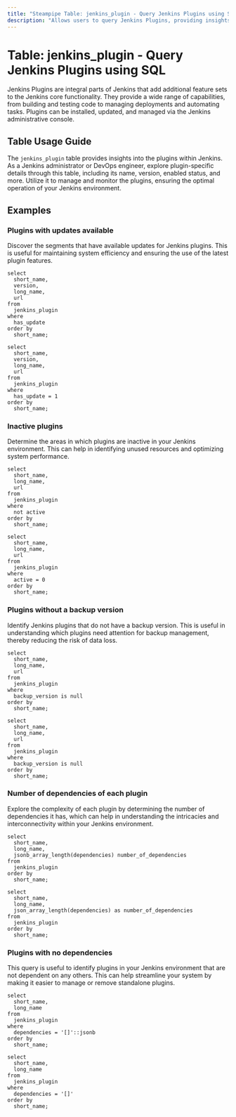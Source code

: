 ```yaml
---
title: "Steampipe Table: jenkins_plugin - Query Jenkins Plugins using SQL"
description: "Allows users to query Jenkins Plugins, providing insights into plugin details such as its name, version, enabled status, and more."
---
```


# Table: jenkins_plugin - Query Jenkins Plugins using SQL

Jenkins Plugins are integral parts of Jenkins that add additional feature sets to the Jenkins core functionality. They provide a wide range of capabilities, from building and testing code to managing deployments and automating tasks. Plugins can be installed, updated, and managed via the Jenkins administrative console.

## Table Usage Guide

The `jenkins_plugin` table provides insights into the plugins within Jenkins. As a Jenkins administrator or DevOps engineer, explore plugin-specific details through this table, including its name, version, enabled status, and more. Utilize it to manage and monitor the plugins, ensuring the optimal operation of your Jenkins environment.

## Examples

### Plugins with updates available
Discover the segments that have available updates for Jenkins plugins. This is useful for maintaining system efficiency and ensuring the use of the latest plugin features.

```sql+postgres
select
  short_name,
  version,
  long_name,
  url
from
  jenkins_plugin
where
  has_update
order by
  short_name;
```

```sql+sqlite
select
  short_name,
  version,
  long_name,
  url
from
  jenkins_plugin
where
  has_update = 1
order by
  short_name;
```

### Inactive plugins
Determine the areas in which plugins are inactive in your Jenkins environment. This can help in identifying unused resources and optimizing system performance.

```sql+postgres
select
  short_name, 
  long_name,
  url
from
  jenkins_plugin
where
  not active
order by
  short_name;
```

```sql+sqlite
select
  short_name, 
  long_name,
  url
from
  jenkins_plugin
where
  active = 0
order by
  short_name;
```

### Plugins without a backup version
Identify Jenkins plugins that do not have a backup version. This is useful in understanding which plugins need attention for backup management, thereby reducing the risk of data loss.

```sql+postgres
select
  short_name, 
  long_name,
  url
from
  jenkins_plugin
where
  backup_version is null
order by
  short_name;
```

```sql+sqlite
select
  short_name, 
  long_name,
  url
from
  jenkins_plugin
where
  backup_version is null
order by
  short_name;
```

### Number of dependencies of each plugin
Explore the complexity of each plugin by determining the number of dependencies it has, which can help in understanding the intricacies and interconnectivity within your Jenkins environment.

```sql+postgres
select
  short_name, 
  long_name,
  jsonb_array_length(dependencies) number_of_dependencies
from
  jenkins_plugin
order by
  short_name;
```

```sql+sqlite
select
  short_name, 
  long_name,
  json_array_length(dependencies) as number_of_dependencies
from
  jenkins_plugin
order by
  short_name;
```

### Plugins with no dependencies
This query is useful to identify plugins in your Jenkins environment that are not dependent on any others. This can help streamline your system by making it easier to manage or remove standalone plugins.

```sql+postgres
select
  short_name, 
  long_name
from
  jenkins_plugin
where
  dependencies = '[]'::jsonb
order by
  short_name;
```

```sql+sqlite
select
  short_name, 
  long_name
from
  jenkins_plugin
where
  dependencies = '[]'
order by
  short_name;
```
